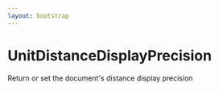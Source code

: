 ```yaml
---
layout: bootstrap
---
```


# UnitDistanceDisplayPrecision

Return or set the document's distance display precision


